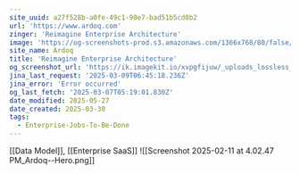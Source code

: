 ```yaml
---
site_uuid: a27f528b-a0fe-49c1-90e7-bad51b5cd0b2
url: 'https://www.ardoq.com'
zinger: 'Reimagine Enterprise Architecture'
image: 'https://og-screenshots-prod.s3.amazonaws.com/1366x768/80/false/4ff0c73628f175ce346bf5ce8eb1a846297aae9ac7bf5e3b6d9718b778b790e0.jpeg'
site_name: Ardoq
title: 'Reimagine Enterprise Architecture'
og_screenshot_url: 'https://ik.imagekit.io/xvpgfijuw/_uploads_lossless_screenshots_20250527_Ardoq_og_screenshot.jpeg'
jina_last_request: '2025-03-09T06:45:18.236Z'
jina_error: 'Error occurred'
og_last_fetch: '2025-03-07T05:19:01.830Z'
date_modified: 2025-05-27
date_created: 2025-03-30
tags:
  - Enterprise-Jobs-To-Be-Done
---
```


[[Data Model]], [[Enterprise SaaS]]
![[Screenshot 2025-02-11 at 4.02.47 PM_Ardoq--Hero.png]]
